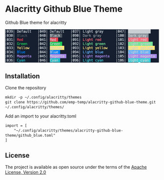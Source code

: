# Alacritty Github Blue Theme
Github Blue theme for alacritty

![picture 0](images/print_colors_result.png)  

## Installation

Clone the repository
```
mkdir -p ~/.config/alacritty/themes
git clone https://github.com/emp-temp/alacritty-github-blue-theme.git ~/.config/alacritty/themes/
```

Add an import to your alacritty.toml
```
import = [
    "~/.config/alacritty/themes/alacritty-github-blue-theme/github_blue.toml"
]
```

## License
The project is available as open source under the terms of the [Apache License, Version 2.0](https://github.com/alacritty/alacritty-theme/blob/master/LICENSE)